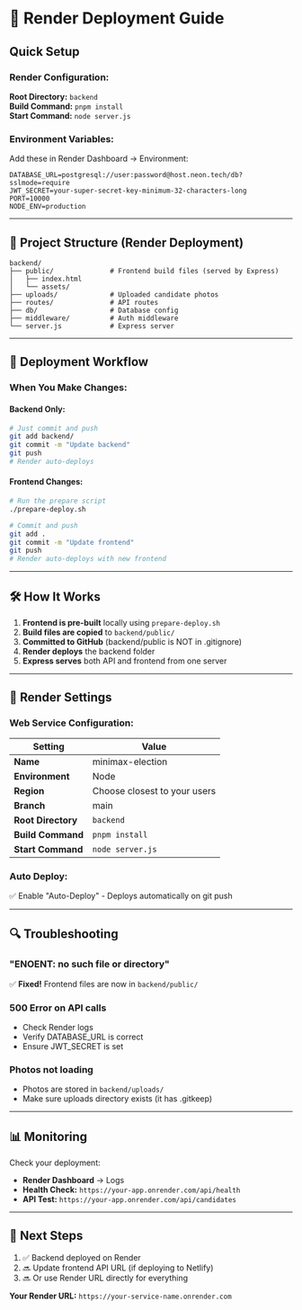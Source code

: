 # 🚀 Render Deployment Guide

## Quick Setup

### **Render Configuration:**

**Root Directory:** `backend`  
**Build Command:** `pnpm install`  
**Start Command:** `node server.js`

### **Environment Variables:**

Add these in Render Dashboard → Environment:

```env
DATABASE_URL=postgresql://user:password@host.neon.tech/db?sslmode=require
JWT_SECRET=your-super-secret-key-minimum-32-characters-long
PORT=10000
NODE_ENV=production
```

---

## 📂 Project Structure (Render Deployment)

```
backend/
├── public/              # Frontend build files (served by Express)
│   ├── index.html
│   └── assets/
├── uploads/             # Uploaded candidate photos
├── routes/              # API routes
├── db/                  # Database config
├── middleware/          # Auth middleware
└── server.js            # Express server
```

---

## 🔄 Deployment Workflow

### **When You Make Changes:**

#### **Backend Only:**
```bash
# Just commit and push
git add backend/
git commit -m "Update backend"
git push
# Render auto-deploys
```

#### **Frontend Changes:**
```bash
# Run the prepare script
./prepare-deploy.sh

# Commit and push
git add .
git commit -m "Update frontend"
git push
# Render auto-deploys with new frontend
```

---

## 🛠️ How It Works

1. **Frontend is pre-built** locally using `prepare-deploy.sh`
2. **Build files are copied** to `backend/public/`
3. **Committed to GitHub** (backend/public is NOT in .gitignore)
4. **Render deploys** the backend folder
5. **Express serves** both API and frontend from one server

---

## 📝 Render Settings

### **Web Service Configuration:**

| Setting | Value |
|---------|-------|
| **Name** | minimax-election |
| **Environment** | Node |
| **Region** | Choose closest to your users |
| **Branch** | main |
| **Root Directory** | `backend` |
| **Build Command** | `pnpm install` |
| **Start Command** | `node server.js` |

### **Auto Deploy:**
✅ Enable "Auto-Deploy" - Deploys automatically on git push

---

## 🔍 Troubleshooting

### **"ENOENT: no such file or directory"**
✅ **Fixed!** Frontend files are now in `backend/public/`

### **500 Error on API calls**
- Check Render logs
- Verify DATABASE_URL is correct
- Ensure JWT_SECRET is set

### **Photos not loading**
- Photos are stored in `backend/uploads/`
- Make sure uploads directory exists (it has .gitkeep)

---

## 📊 Monitoring

Check your deployment:
- **Render Dashboard** → Logs
- **Health Check:** `https://your-app.onrender.com/api/health`
- **API Test:** `https://your-app.onrender.com/api/candidates`

---

## 🎯 Next Steps

1. ✅ Backend deployed on Render
2. 🔜 Update frontend API URL (if deploying to Netlify)
3. 🔜 Or use Render URL directly for everything

**Your Render URL:** `https://your-service-name.onrender.com`
